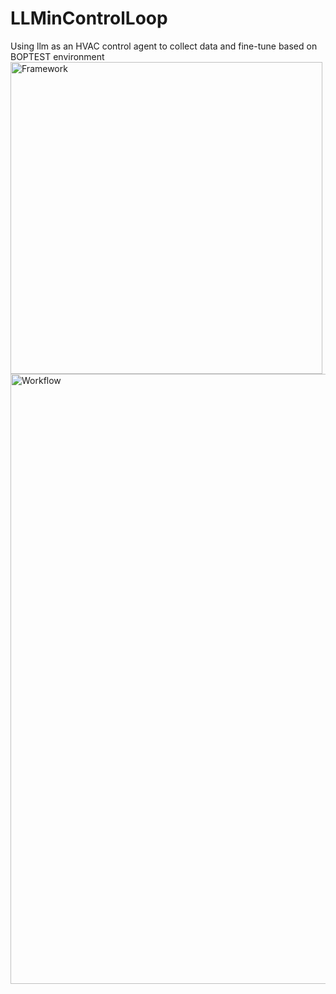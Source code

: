 # LLMinControlLoop
Using llm as an HVAC control agent to collect data and fine-tune based on BOPTEST environment
<img width="499" alt="Framework" src="https://github.com/user-attachments/assets/b3c0220b-bdcb-418c-aa19-c1ef10b2b675" />
<img width="976" alt="Workflow" src="https://github.com/user-attachments/assets/8e16b10b-7ff3-4f6a-989c-d1cc85bf4afd" />
